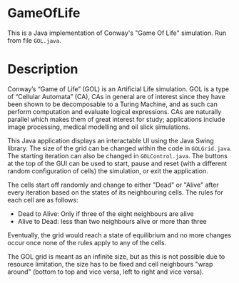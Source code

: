 # GameOfLife
This is a Java implementation of Conway's "Game Of Life" simulation. Run from file `GOL.java`.

# Description
Conway’s “Game of Life” (GOL) is an Artificial Life simulation. GOL is a type of “Cellular Automata” (CA), CAs in general are of interest since they have been shown to be decomposable to a Turing Machine, and as such can perform computation and evaluate logical expressions. CAs are naturally parallel which makes them of great interest for study; applications include image processing, medical modelling and oil slick simulations.

This Java application displays an interactable UI using the Java Swing library. The size of the grid can be changed within the code in `GOLGrid.java`. The starting iteration can also be changed in `GOLControl.java`. The buttons at the top of the GUI can be used to start, pause and reset (with a different random configuration of cells) the simulation, or exit the application.

The cells start off randomly and change to either "Dead" or "Alive" after every iteration based on the states of its neighbouring cells. The rules for each cell are as follows:
* Dead to Alive: Only if three of the eight neighbours are alive
* Alive to Dead: less than two neighbours alive or more than three

Eventually, the grid would reach a state of equilibrium and no more changes occur once none of the rules apply to any of the cells.

The GOL grid is meant as an infinite size, but as this is not possible due to resource limitation, the size has to be fixed and cell neighbours "wrap around" (bottom to top and vice versa, left to right and vice versa).
